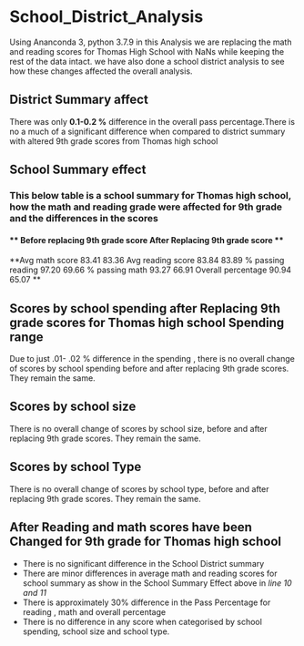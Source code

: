 # School_District_Analysis
Using Ananconda 3, python 3.7.9 
in this Analysis we are replacing the math and reading scores for Thomas High School with NaNs while keeping the rest of the data intact. we have also done a school district analysis to see  how these changes affected the overall analysis.
## District Summary affect
There was only **0.1-0.2 %** difference in the overall pass percentage.There is no a much of a significant difference  when compared to district summary with altered 9th grade scores from Thomas high school
## School Summary effect
### This below table is a school summary for Thomas high school, how the math and reading grade were affected  for 9th grade and the differences in the scores
 ####                               ** Before replacing 9th grade score                  After Replacing 9th grade score **

**Avg math score                    83.41                                                   83.36
Avg reading score                   83.84                                                   83.89
% passing reading                   97.20                                                   69.66
% passing math                      93.27                                                   66.91
Overall percentage                  90.94                                                   65.07 **

## Scores by school spending after Replacing 9th grade scores for Thomas high school Spending range
Due to just .01- .02 % difference in the spending , there is no overall change of scores by school spending before and after replacing 9th grade scores. They remain the same.

## Scores by school size
There is no overall change of scores by school size, before and after replacing 9th grade scores. They remain the same.

## Scores by school Type
There is no overall change of scores by school type, before and after replacing 9th grade scores. They remain the same.

## After Reading and math scores have been Changed for 9th grade for Thomas high school
- There is no significant difference in the School District summary
- There are minor differences in average math and reading scores for school summary as show in the School Summary Effect above in _line 10 and 11_
- There is approximately 30% difference in the Pass Percentage for reading , math and overall percentage 
- There is no difference in any score when categorised by school spending, school size and school type.




